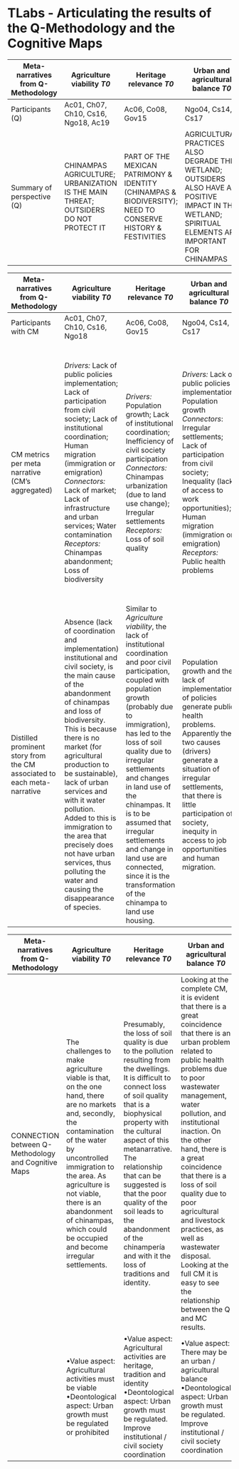 # TLabs - Articulating the results of the Q-Methodology and the Cognitive Maps


| Meta-narratives from Q-Methodology | Agriculture viability _T0_ | Heritage relevance _T0_ | Urban and agricultural balance _T0_ | Wetland resilience _T0_ | Urbanization incompatible _T1_ | Generational shift in priorities _T1_ | Urban empathy _T1_ | Rooted identity _T1_ |
| --- | --- | --- | --- | --- | --- | --- | --- | --- |
| Participants (Q) | Ac01, Ch07, Ch10, Cs16, Ngo18, Ac19 | Ac06, Co08, Gov15 | Ngo04, Cs14, Cs17 | Cs05 | Ac01, Ch07, Ngo18, Ac19 | Co08, _Cs14, Cs16, Cs17_ | Ngo04, _Cs05, Ac06_ | _Ch10_ |
| Summary of perspective (Q) | CHINAMPAS AGRICULTURE; <br /> URBANIZATION IS THE MAIN THREAT; <br /> OUTSIDERS DO NOT PROTECT IT | PART OF THE MEXICAN PATRIMONY & IDENTITY (CHINAMPAS & BIODIVERSITY); <br /> NEED TO CONSERVE HISTORY & FESTIVITIES | AGRICULTURAL PRACTICES ALSO DEGRADE THE WETLAND; <br /> OUTSIDERS ALSO HAVE A POSITIVE IMPACT IN THE WETLAND; <br /> SPIRITUAL ELEMENTS ARE IMPORTANT FOR CHINAMPAS | WETLAND IS RESILIENT; <br /> AGRICULTURE IS CENTRAL TO IDENTITY AND BIODIVERSITY | URBANIZATION IS THE MAIN THREAT; <br /> LAND-USE CHANGE IS NOT COMPATIBLE WITH PRESERVING THE WETLAND | YOUNG PEOPLE NOT INTERESTED IN TRADITIONAL AGRICULTURE; <br /> INSIDERES AND OUTSIDERS HAVE THE SAME RESPONSABILITY | TOURISM IS NOT THE MAIN CAUSE OF DEGRADATION; <br /> URBANIZATION IS ONLY ANOTHER CAUSE | CHINAMPAS ARE THE IDENTITY OF LOCAL FAMILIES; <br /> LACK OF PUBLIC POLICIES IMPLEMENTATION; <br /> LOSS OF SPIRITUALITY RELATED TO AGRICULTURAL PRACTICES |



| Meta-narratives from Q-Methodology | Agriculture viability _T0_ | Heritage relevance _T0_ | Urban and agricultural balance _T0_ | Wetland resilience _T0_ | Urbanization incompatible _T1_ | Generational shift in priorities _T1_ | Urban empathy _T1_ | Rooted identity _T1_ |
| --- | --- | --- | --- | --- | --- | --- | --- | --- |
| Participants with CM | Ac01, Ch07, Ch10, Cs16, Ngo18 | Ac06, Co08, Gov15 | Ngo04, Cs14, Cs17 | Cs05 | Ac01, Ngo18 | Cs14, Cs16, Cs17 | No CMs | Ch10 | 
| CM metrics per meta narrative (CM’s aggregated) | _Drivers:_ Lack of public policies implementation; Lack of participation from civil society; Lack of institutional coordination; Human migration (immigration or emigration) <br /> _Connectors:_ Lack of market; Lack of infrastructure and urban services; Water contamination <br /> _Receptors:_ Chinampas abandonment; Loss of biodiversity | _Drivers:_ Population growth; Lack of institutional coordination; Inefficiency of civil society participation <br /> _Connectors:_ Chinampas urbanization (due to land use change); Irregular settlements <br /> _Receptors:_ Loss of soil quality | _Drivers:_ Lack of public policies implementation; Population growth <br /> _Connectors_: Irregular settlements; Lack of participation from civil society; Inequality (lack of access to work opportunities); Human migration (immigration or emigration) <br/> _Receptors:_ Public health problems | _Drivers:_ Population growth; Inefficiency of civil society participation; Lack of public policies implementation; Lack of institutional coordination <br /> _Connectors:_ Chinampas urbanization (due to land use change); Intensive agricultural practices (greenhouses, pesticides); Chinampas abandonment <br /> _Receptors:_ Irregular settlements; Bad practices in livestock | _Drivers:_ Lack of participation from civil society; Bad practices in livestock; Intensive agricultural activities (greenhouses, pesticides) <br /> _Connectors:_ Lack of market <br /> _Receptors:_ Loss of biodiversity; Chinampas urbanization (due to land use change); Water contamination | _Drivers:_ Irregular settlements; Lack of public policies implementation; Lack of institutional coordination <br /> _Connectors:_ Chinampas abandonment; Young people not working in agriculture; Loss of biodiversity <br /> _Receptors:_ Water contamination | No data | _Drivers:_ Chinampas urbanization (due to land use change); Lack of public policies implementation; Population growth; Water scarcity <br /> _Connectors:_ Solid waste discharge; Chinampas abandonment <br /> _Receptors:_ Water contamination; Human migration (immigration or emigration) |
| Distilled prominent story from the CM associated to each meta-narrative | Absence (lack of coordination and implementation) institutional and civil society, is the main cause of the abandonment of chinampas and loss of biodiversity. This is because there is no market (for agricultural production to be sustainable), lack of urban services and with it water pollution. Added to this is immigration to the area that precisely does not have urban services, thus polluting the water and causing the disappearance of species. | Similar to _Agriculture viability_, the lack of institutional coordination and poor civil participation, coupled with population growth (probably due to immigration), has led to the loss of soil quality due to irregular settlements and changes in land use of the chinampas. It is to be assumed that irregular settlements and change in land use are connected, since it is the transformation of the chinampa to land use housing. | Population growth and the lack of implementation of policies generate public health problems. Apparently the two causes (drivers) generate a situation of irregular settlements, that there is little participation of society, inequity in access to job opportunities and human migration. | The dynamics of the Xochi SES result in irregular settlements and bad livestock practices. Where its origin is population growth, the inefficiency of civil society participation (but not the lack of…), lack of implementation of public policies and lack of institutional coordination. The connection between causes and effects are the urbanization of the chinampas, intensive agricultural practices and the abandonment of chinampas. | Lack of participation by civil society (followed by bad livestock practices and intensive agricultural activities) are the main causes of the urbanization of chinampas and loss of biodiversity, and water pollution. This is because there is no market (for agricultural production to be sustainable). | The main causes of the problems in the area are due to the lack of implementation of public policies and institutional coordination (that is, they remain exogenous). Because young people do not work in agriculture, chinampas are abandoned, biodiversity is lost and water is polluted. | No data | The scarcity of water stands out as the main driver for the abandonment of chinampas, which in turn, due to the fact that young people do not work in agriculture, causes emigration in the area. On the other hand, the urbanization of the chinampas (due to population growth and lack of implementation of public policies) produces discharge of sewage and solid waste that in turn contributes to water pollution. |



| Meta-narratives from Q-Methodology | Agriculture viability _T0_ | Heritage relevance _T0_ | Urban and agricultural balance _T0_ | Wetland resilience _T0_ | Urbanization incompatible _T1_ | Generational shift in priorities _T1_ | Urban empathy _T1_ | Rooted identity _T1_ |
| --- | --- | --- | --- | --- | --- | --- | --- | --- |
| CONNECTION between Q-Methodology and Cognitive Maps | The challenges to make agriculture viable is that, on the one hand, there are no markets and, secondly, the contamination of the water by uncontrolled immigration to the area. As agriculture is not viable, there is an abandonment of chinampas, which could be occupied and become irregular settlements. | Presumably, the loss of soil quality is due to the pollution resulting from the dwellings. It is difficult to connect loss of soil quality that is a biophysical property with the cultural aspect of this metanarrative. The relationship that can be suggested is that the poor quality of the soil leads to the abandonment of the chinampería and with it the loss of traditions and identity. | Looking at the complete CM, it is evident that there is a great coincidence that there is an urban problem related to public health problems due to poor wastewater management, water pollution, and institutional inaction. On the other hand, there is a great coincidence that there is a loss of soil quality due to poor agricultural and livestock practices, as well as wastewater disposal. Looking at the full CM it is easy to see the relationship between the Q and MC results. |The main idea is that population growth, with an inefficient civil society, lack of institutional coordination and without the implementation of public policies, causes the abandonment and urbanization of the chinampas. It is not clear how with such a negative vision in the CM it can be compatible with the good state of the system. | Agricultural practices, although desirable, when intensive (i.e., use of greenhouses and pesticides) generate water pollution and its associated loss of biodiversity. As the urbanization is not compatible, the chinampas cannot be converted to another land use. | In both Q and CM, the role of young people who do not work in agriculture (due to lack of market) stands out, and therefore, this causes abandonment of chinampas. | No data | There is no obvious connection between the Q and the MC, only in the institutional part (i.e., lack of implementation of public policies and institutional coordination). Although in the CM the loss of cultural values is linked to the fact that young people do not work in agriculture and therefore migrate, it is not very prominent with respect to the other variables (and this component is not highlighted as it is in the Q). |
| | •Value aspect: Agricultural activities must be viable <br /> •Deontological aspect: Urban growth must be regulated or prohibited | •Value aspect: Agricultural activities are heritage, tradition and identity <br /> •Deontological aspect: Urban growth must be regulated. Improve institutional / civil society coordination | •Value aspect: There may be an urban / agricultural balance <br /> •Deontological aspect: Urban growth must be regulated. Improve institutional / civil society coordination | •Value aspect: The SES must be resilient <br /> •Deontological aspect: Urban growth must be regulated. Improve institutional / civil society coordination | •Value aspect: Agricultural activities must be viable <br /> •Deontological aspect: Urban growth must be regulated or prohibited | •Value aspect: Agricultural activities are heritage, tradition and identity <br /> •Deontological aspect: Urban growth must be regulated. Improve institutional / civil society coordination | No data | •Value aspect: The spirituality must be preserved <br /> •Deontological aspect: Water management and institutional coordination must improve |

